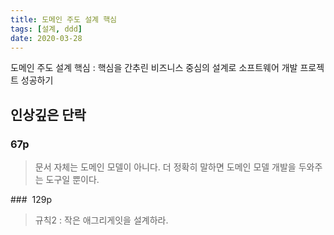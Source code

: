 ```yaml
---
title: 도메인 주도 설계 핵심
tags: [설계, ddd]
date: 2020-03-28
---
```

도메인 주도 설계 핵심 : 핵심을 간추린 비즈니스 중심의 설계로 소프트웨어 개발 프로젝트 성공하기

## 인상깊은 단락
### 67p
> 문서 자체는 도메인 모델이 아니다. 더 정확히 말하면 도메인 모델 개발을 두와주는 도구일 뿐이다.

###  129p
> 규칙2 : 작은 애그리게잇을 설계하라.
